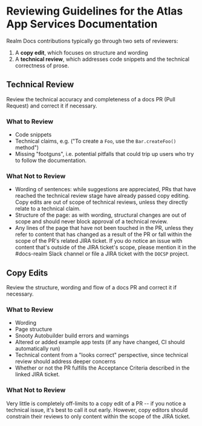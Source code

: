 # Reviewing Guidelines for the Atlas App Services Documentation

Realm Docs contributions typically go through two sets of reviewers:

1. A **copy edit**, which focuses on structure and wording
2. A **technical review**, which addresses code snippets and the
   technical correctness of prose.

## Technical Review

Review the technical accuracy and completeness of a docs PR
(Pull Request) and correct it if necessary.

### What to Review

- Code snippets
- Technical claims, e.g. ("To create a `Foo`, use the `Bar.createFoo()` method")
- Missing "footguns", i.e. potential pitfalls that could trip up users
  who try to follow the documentation.

### What Not to Review

- Wording of sentences: while suggestions are appreciated, PRs
  that have reached the technical review stage have already passed copy
  editing. Copy edits are out of scope of technical reviews, unless they
  directly relate to a technical claim.
- Structure of the page: as with wording, structural changes are out of
  scope and should never block approval of a technical review.
- Any lines of the page that have not been touched in the PR,
  unless they refer to content that has changed as a result of the PR or
  fall within the scope of the PR's related JIRA ticket. If you do notice
  an issue with content that's outside of the JIRA ticket's scope,
  please mention it in the #docs-realm Slack channel or file a JIRA
  ticket with the `DOCSP` project.

## Copy Edits

Review the structure, wording and flow of a docs PR and correct it if
necessary.

### What to Review

- Wording
- Page structure
- Snooty Autobuilder build errors and warnings
- Altered or added example app tests (if any have changed, CI should
  automatically run)
- Technical content from a "looks correct" perspective, since technical
  review should address deeper concerns
- Whether or not the PR fulfills the Acceptance Criteria described in the
  linked JIRA ticket.

### What Not to Review

Very little is completely off-limits to a copy edit of a PR -- if you
notice a technical issue, it's best to call it out early.
However,
copy editors should constrain their reviews to only content within the
scope of the JIRA ticket.
